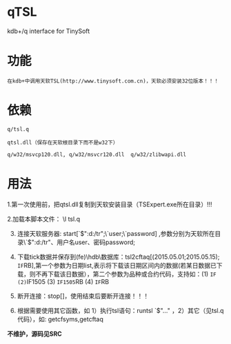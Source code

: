 # qTSL
kdb+/q interface for TinySoft


# 功能

    在kdb+中调用天软TSL(http://www.tinysoft.com.cn)，天软必须安装32位版本！！！

# 依赖

	q/tsl.q
	
	qtsl.dll（保存在天软根目录下而不是w32下）
	
	q/w32/msvcp120.dll, q/w32/msvcr120.dll  q/w32/zlibwapi.dll

# 用法

1.第一次使用前，把qtsl.dll复制到天软安装目录（TSExpert.exe所在目录）!!!

2.加载本脚本文件： \l tsl.q

3. 连接天软服务器: start[\`$":d:/tr";\`user;\`password] ,参数分别为天软所在目录\`$":d:/tr"、用户名user、密码password;

4. 下载tick数据并保存到(fe)\hdb\数据库：tsl2cftaq[(2015.05.01;2015.05.15); `IF`RB],第一个参数为日期list,表示将下载该日期区间内的数据(若某日数据已下载，则不再下载该日数据），第二个参数为品种或合约代码，支持如：(1) `IF   (2)`IF1505  (3) `IF1505`RB  (4) `IF`RB

5. 断开连接：stop[]，使用结束后要断开连接！！！

6. 根据需要使用其它函数，如 1）执行tsl语句：runtsl `$"..."  ，2）其它（见tsl.q代码），如: getcfsyms,getcftaq


**不维护，源码见SRC**
